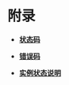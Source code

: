 # 附录<a name="dms-api-180514011"></a>

-   **[状态码](状态码.md)**  

-   **[错误码](错误码.md)**  

-   **[实例状态说明](实例状态说明.md)**  


